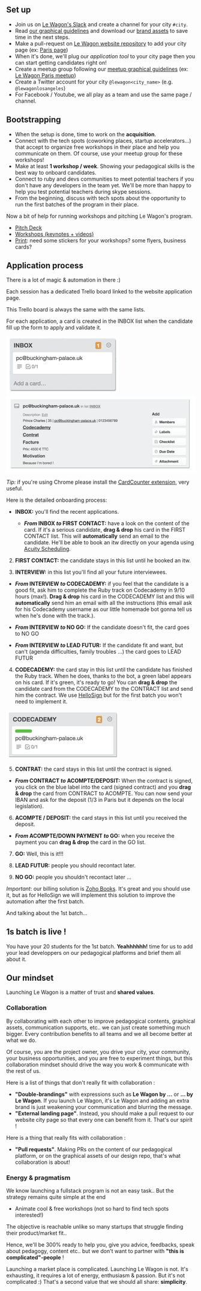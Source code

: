 ## Set up

- Join us on [Le Wagon's Slack](https://teamwagon.slack.com) and create a channel for your city `#city`.
- Read [our graphical guidelines](https://github.com/lewagon/design/tree/master/guidelines) and download our [brand assets](https://github.com/lewagon/design/tree/master/guidelines/brand) to save time in the next steps.
- Make a pull-request on [Le Wagon website repository](https://github.com/lewagon/www-sinatra) to add your city page (ex: [Paris page](http://www.lewagon.org/paris))
- When it's done, we'll plug our *application tool* to your city page then you can start getting candidates right on!
- Create a meetup group following our [meetup graphical guidelines](https://github.com/lewagon/design/tree/master/guidelines/meetup) (ex: [Le Wagon Paris meetup](http://www.meetup.com/fr/Le-Wagon-Paris-Coding-Station/))
- Create a Twitter account for your city `@lewagon<city_name>` (e.g. `@lewagonlosangeles`)
- For Facebook / Youtube, we all play as a team and use the same page / channel.

## Bootstrapping

- When the setup is done, time to work on the **acquisition**.
- Connect with the tech spots (coworking places, startup accelerators...) that accept to organize free workshops in their place and help you communicate on them. Of course, use your meetup group for these workshops!
- Make at least **1 workshop / week**. Showing your pedagogical skills is the best way to onboard candidates.
- Connect to ruby and devs communities to meet potential teachers if you don't have any developers in the team yet. We'll be more than happy to help you test potential teachers during skype sessions.
- From the beginning, discuss with tech spots about the opportunity to run the first batches of the program in their place.

Now a bit of help for running workshops and pitching Le Wagon's program.

- [Pitch Deck](https://github.com/lewagon/launch-kit/tree/master/pitch)
- [Workshops (keynotes + videos)](https://github.com/lewagon/launch-kit/tree/master/workshops)
- [Print](https://github.com/lewagon/design/tree/master/guidelines/print): need some stickers for your workshops? some flyers, business cards?

## Application process

There is a lot of magic & automation in there :)

Each session has a dedicated Trello board linked to the website application page.

This Trello board is always the same with the same lists.

For each application, a card is created in the INBOX list when the candidate fill up the form to apply and validate it.

![inbox list](images/inbox.png)
![card](images/card.png)

_Tip:_ if you're using Chrome please install the [CardCounter extension](https://chrome.google.com/webstore/detail/cardcounter-for-trello/miejdnaildjcmahbhmfngfdoficmkdhi?hl=en), very useful.

Here is the detailed onboarding process:

- **INBOX:** you'll find the recent applications.

  - **_From_ INBOX _to_ FIRST CONTACT:** have a look on the content of the card. If it's a serious candidate, **drag & drop** his card in the FIRST CONTACT list. This will **automatically** send an email to the candidate. He'll be able to book an itw directly on your agenda using [Acuity Scheduling](https://acuityscheduling.com/).

2. **FIRST CONTACT:** the candidate stays in this list until he booked an itw.

3. **INTERVIEW:** in this list you'll find all your future interviewees.

  - **_From_ INTERVIEW _to_ CODECADEMY:** if you feel that the candidate is a good fit, ask him to complete the Ruby track on Codecademy in 9/10 hours (max!). **Drag & drop** his card in the CODECADEMY list and this will **automatically** send him an email with all the instructions (this email ask for his Codecademy username as our little homemade bot gonna tell us when he's done with the track.).

  - **_From_ INTERVIEW _to_ NO GO:** If the candidate doesn't fit, the card goes to NO GO

  - **_From_ INTERVIEW _to_ LEAD FUTUR:** If the candidate fit and want, but can't (agenda difficulties, family troubles ...) the card goes to LEAD FUTUR

4. **CODECADEMY:** the card stay in this list until the candidate has finished the Ruby track. When he does, thanks to the bot, a green label appears on his card. If it's green, it's ready to go! You can **drag & drop** the candidate card from the CODECADEMY to the CONTRACT list and send him the contract. We use [HelloSign](https://www.hellosign.com/) but for the first batch you won't need to implement it.

![codecademy list](images/codecademy.png)

5. **CONTRAT:** the card stays in this list until the contract is signed.

  - **_From_ CONTRACT _to_ ACOMPTE/DEPOSIT:** When the contract is signed, you click on the blue label into the card (signed contract) and you **drag & drop** the card from CONTRACT to ACOMPTE. You can now send your IBAN and ask for the deposit (1/3 in Paris but it depends on the local legislation).

6. **ACOMPTE / DEPOSIT:** the card stays in this list until you received the deposit.

  - **_From_ ACOMPTE/DOWN PAYMENT _to_ GO:** when you receive the payment you can **drag & drop** the card in the GO list.

7. **GO:** Well, this is it!!!

8. **LEAD FUTUR:** people you should recontact later.

9. **NO GO:** people you shouldn't recontact later ...

_Important_: our billing solution is [Zoho Books](https://books.zoho.com). It's great and you should use it, but as for HelloSign we will implement this solution to improve the automation after the first batch.

And talking about the 1st batch...


## 1s batch is live !

You have your 20 students for the 1st batch. **Yeahhhhhh!** time for us to add your lead developpers on our pedagogical platforms and brief them all about it.

## Our mindset

Launching Le Wagon is a matter of trust and **shared values**.


### Collaboration

By collaborating with each other to improve pedagogical contents, graphical assets, communication supports, etc.. we can just create something much bigger. Every contribution benefits to all teams and we all become better at what we do.

Of course, you are the project owner, you drive your city, your community, your business opportunities, and you are free to experiment things, but this collaboration mindset should drive the way you work & communicate with the rest of us.

Here is a list of things that don't really fit with collaboration :

- **"Double-brandings"** with expressions such as **Le Wagon by ...** or **... by Le Wagon**. If you launch Le Wagon, it's Le Wagon and adding an extra brand is just weakening your communication and blurring the message.
- **"External landing page"**. Instead, you should make a pull request to our website city page so that every one can benefit from it. That's our spirit !

Here is a thing that really fits with collaboration :

- **"Pull requests"**. Making PRs on the content of our pedagogical platform, or on the graphical assets of our design repo, that's what collaboration is about!

### Energy & pragmatism

We know launching a fullstack program is not an easy task.. But the strategy remains quite simple at the end

- Animate cool & free workshops (not so hard to find tech spots interested!)

The objective is reachable unlike so many startups that struggle finding their product/market fit..

Hence, we'll be 300% ready to help you, give you advice, feedbacks, speak about pedagogy, content etc.. but we don't want to partner with **"this is complicated"-people** !

Launching a market place is complicated. Launching Le Wagon is not. It's exhausting, it requires a lot of energy, enthusiasm & passion. But it's not complicated :) That's a second value that we should all share: **simplicity**.





